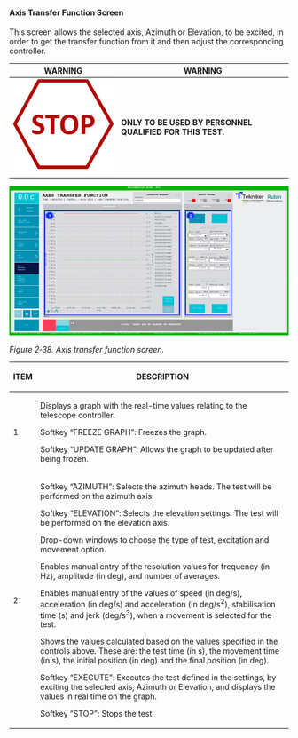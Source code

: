 #### Axis Transfer Function Screen

This screen allows the selected axis, Azimuth or Elevation, to be excited, in order to get the transfer function from it and then adjust the corresponding controller.

| WARNING| WARNING|
|----------|----------|
| ![](../Resources/media/image005.png)| **ONLY TO BE USED BY PERSONNEL QUALIFIED FOR THIS TEST.**|

![](../Resources/media/image54.png)

*Figure 2‑38. Axis transfer function screen.*

<table class="table">
<thead>
<tr class="header">
<th><p>ITEM</p></th>
<th><p>DESCRIPTION</p></th>
</tr>
</thead>
<tbody>
<tr class="odd">
<td><p>1</p></td>
<td><p>Displays a graph with the real-time values relating to the telescope controller.</p>
<p>Softkey “FREEZE GRAPH”: Freezes the graph.</p>
<p>Softkey “UPDATE GRAPH”: Allows the graph to be updated after being frozen.</p></td>
</tr>
<tr class="even">
<td><p>2</p></td>
<td><p>Softkey “AZIMUTH”: Selects the azimuth heads. The test will be performed on the
azimuth axis.</p>
<p>Softkey “ELEVATION”: Selects the elevation settings. The test will be performed on the
elevation axis.</p>
<p>Drop-down windows to choose the type of test, excitation and movement option.</p>
<p>Enables manual entry of the resolution values for frequency (in Hz), amplitude (in deg), and number of
averages.</p>
<p>Enables manual entry of the values of speed (in deg/s), acceleration (in deg/s) and acceleration (in deg/s<sup>2</sup>), stabilisation
time (s) and jerk (deg/s<sup>3</sup>), when a movement is selected for the test.</p>
<p>Shows the values calculated based on the values specified in the controls above. These are: the
test time (in s), the movement time (in s), the initial position (in deg) and the final position (in deg).</p>
<p>Softkey “EXECUTE”: Executes the test defined in the settings, by exciting the selected axis, Azimuth or
Elevation, and displays the values in real time on the graph.</p>
<p>Softkey “STOP”: Stops the test.</p></td>
</tr>
</tbody>
</table>

